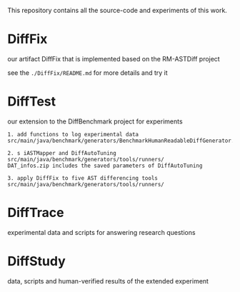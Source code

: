 This repository contains all the source-code and experiments of this work.

# DiffFix 

our artifact DiffFix that is implemented based on the RM-ASTDiff project

see the `./DiffFix/README.md` for more details and try it

# DiffTest

 our extension to the DiffBenchmark project for experiments

	1. add functions to log experimental data
	src/main/java/benchmark/generators/BenchmarkHumanReadableDiffGenerator.java
	
	2. s iASTMapper and DiffAutoTuning
	src/main/java/benchmark/generators/tools/runners/
	DAT_infos.zip includes the saved parameters of DiffAutoTuning 
	
	3. apply DiffFix to five AST differencing tools
	src/main/java/benchmark/generators/tools/runners/

# DiffTrace 

experimental data and scripts for answering research questions

# DiffStudy 

data, scripts and human-verified results of the extended experiment
